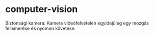 # computer-vision
Biztonsági kamera: Kamera videófelvételen egyidejűleg egy mozgás felismerése és nyomon követése.

